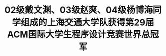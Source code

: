 ---
title:      02级戴文渊、03级赵爽、04级杨博海同学组成的上海交通大学队获得第29届ACM国际大学生程序设计竞赛世界总冠军
time:       2005.04
category:   timeline
---